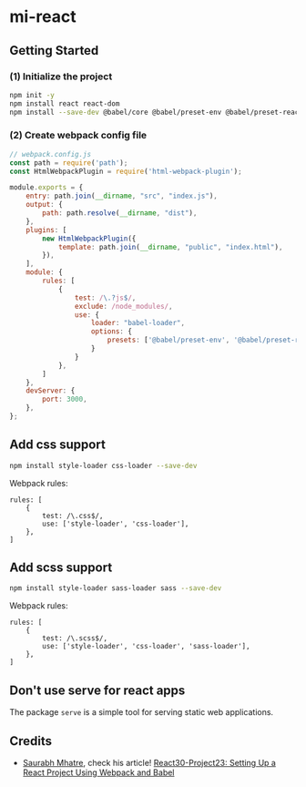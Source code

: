 # mi-react

## Getting Started

### (1) Initialize the project

```bash
npm init -y
npm install react react-dom
npm install --save-dev @babel/core @babel/preset-env @babel/preset-react babel-loader webpack webpack-cli webpack-dev-server html-webpack-plugin
```

### (2) Create webpack config file

```javascript
// webpack.config.js
const path = require('path');
const HtmlWebpackPlugin = require('html-webpack-plugin');

module.exports = {
    entry: path.join(__dirname, "src", "index.js"),
    output: {
        path: path.resolve(__dirname, "dist"),
    },
    plugins: [
        new HtmlWebpackPlugin({
            template: path.join(__dirname, "public", "index.html"),
        }),
    ],
    module: {
        rules: [
            {
                test: /\.?js$/,
                exclude: /node_modules/,
                use: {
                    loader: "babel-loader",
                    options: {
                        presets: ['@babel/preset-env', '@babel/preset-react']
                    }
                }
            },
        ]
    },
    devServer: {
        port: 3000,
    },
};
```

## Add css support

```bash
npm install style-loader css-loader --save-dev
```

Webpack rules:

```
rules: [
    {
        test: /\.css$/,
        use: ['style-loader', 'css-loader'],
    },
]
```

## Add scss support

```bash
npm install style-loader sass-loader sass --save-dev
```

Webpack rules:

```
rules: [
    {
        test: /\.scss$/,
        use: ['style-loader', 'css-loader', 'sass-loader'],
    },
]
```

## Don't use serve for react apps

The package `serve` is a simple tool for serving static web applications. 

## Credits

- [Saurabh Mhatre](https://saurabhnativeblog.medium.com/), check his article! [React30-Project23: Setting Up a React Project Using Webpack and Babel](https://saurabhnativeblog.medium.com/react30-project23-setting-up-a-react-project-using-webpack-and-babel-f4ca5554dfec)